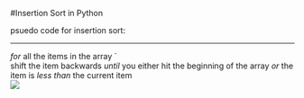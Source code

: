 #Insertion Sort in Python 


psuedo code for insertion sort: 
***
 *for* all the items in the array `
</br>
  shift the item backwards *until* you either hit the beginning of the array *or* the item is *less than* the current item 
</br>
![ ](https://upload.wikimedia.org/wikipedia/commons/4/42/Insertion_sort.gif)

